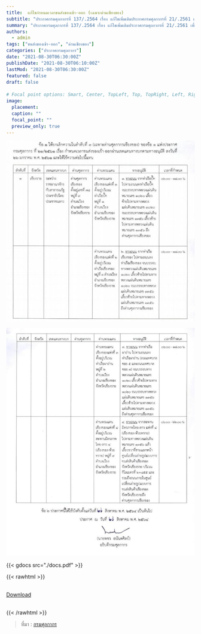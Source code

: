 ```yaml
---
title:  แก้ไขกำหนดเวลาขนส่งของเข้า-ออก (เฉพาะด่านเชียงของ)
subtitle: "ประกาศกรมศุลกากรที่ 137/.2564 เรื่อง แก้ไขเพิ่มเติมประกาศกรมศุลกากรที่ 21/.2561 เพื่อแก้ไขกำหนดเวลาขนส่งของเข้า-ออก (เฉพาะด่านเชียงของ)"
summary: "ประกาศกรมศุลกากรที่ 137/.2564 เรื่อง แก้ไขเพิ่มเติมประกาศกรมศุลกากรที่ 21/.2561 เพื่อแก้ไขกำหนดเวลาขนส่งของเข้า-ออก (เฉพาะด่านเชียงของ)"
authors:
  - admin
tags: ["ขนส่งของเข้า-ออก", "ด่านเชียงของ"]
categories: ["ประกาศกรมศุลกากร"]
date: "2021-08-30T06:30:00Z"
publishDate: "2021-08-30T06:10:00Z"
lastMod: "2021-08-30T06:30:00Z"
featured: false
draft: false

# Focal point options: Smart, Center, TopLeft, Top, TopRight, Left, Right, BottomLeft, Bottom, BottomRight
image:
  placement:
  caption: ""
  focal_point: ""
  preview_only: true
---
```


![](docsjpg_Page1.jpg)

![](docsjpg_Page2.jpg)

{{< gdocs src="./docs.pdf" >}}

{{< rawhtml >}}
<br>

<br>
<div class="article-tags">
<a class="badge badge-danger" href="./docs.pdf" target="_blank" id="download_files_new">Download</a>

</div>
<br>

{{< /rawhtml >}}

> ที่มา : [กรมศุลกากร](http://www.customs.go.th/cont_strc_download_with_docno_date.php?lang=th&top_menu=menu_homepage&current_id=14232932404e505f4d464b48464b47)
